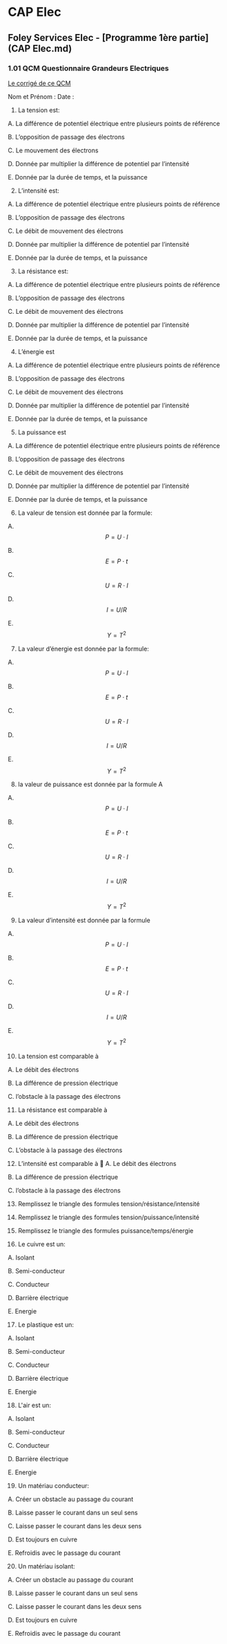 # CAP Elec
## Foley Services Elec - [Programme 1ère partie](CAP Elec.md)

### 1.01 QCM Questionnaire Grandeurs Electriques

[Le corrigé de ce QCM](./1.01_QCM.md)


Nom et Prénom	: 	Date : 


1.	La tension est:

 A.	La différence de potentiel électrique entre plusieurs points de référence
 
 B.	L’opposition de passage des électrons

 C. Le mouvement des électrons
 
 D. Donnée par multiplier la différence de potentiel par l’intensité
 
 E.	 Donnée par la durée de temps, et la puissance

2. L’intensité est:

 A. La différence de potentiel électrique entre plusieurs points de référence
 
 B.	L’opposition de passage des électrons

 C. Le débit de mouvement des électrons

 D. Donnée par multiplier la différence de potentiel par l’intensité 
 
 E.	Donnée par la durée de temps, et la puissance

3.	La résistance est:

 A. La différence de potentiel électrique entre plusieurs points de référence
 
 B.	L’opposition de passage des électrons

 C. Le débit de mouvement des électrons

 D. Donnée par multiplier la différence de potentiel par l’intensité 
 
 E.	Donnée par la durée de temps, et la puissance

4.	L’énergie est

 A. La différence de potentiel électrique entre plusieurs points de référence
 
 B.	L’opposition de passage des électrons

 C. Le débit de mouvement des électrons

 D. Donnée par multiplier la différence de potentiel par l’intensité 
 
 E.	Donnée par la durée de temps, et la puissance

5.	La puissance est

 A. La différence de potentiel électrique entre plusieurs points de référence
 
 B.	L’opposition de passage des électrons

 C. Le débit de mouvement des électrons

 D. Donnée par multiplier la différence de potentiel par l’intensité 
 
 E.	Donnée par la durée de temps, et la puissance

6. La valeur de tension est donnée par la formule:

 A. $$P = U \cdot I$$

 B. $$E = P \cdot t$$

 C. $$U = R \cdot I$$

 D. $$I = U / R$$

 E. $$Y = T^2$$

7.	La valeur d’énergie est donnée par la formule:

 A.	$$P = U \cdot I$$

 B. $$E = P \cdot t$$

 C. $$U = R \cdot I$$

 D. $$I = U / R$$

 E. $$Y = T^2$$

8.	la valeur de puissance est donnée par la formule A

 A.	$$P = U \cdot I$$

 B. $$E = P \cdot t$$

 C. $$U = R \cdot I$$

 D. $$I = U / R$$

 E. $$Y = T^2$$

9. La valeur d’intensité est donnée par la formule

 A.	$$P = U \cdot I$$

 B. $$E = P \cdot t$$

 C. $$U = R \cdot I$$

 D. $$I = U / R$$

 E. $$Y = T^2$$

10. La tension est comparable à

 A.	Le débit des électrons

 B.	La différence de pression électrique

 C.	l’obstacle à la passage des électrons

11. La résistance est comparable à

 A.	Le débit des électrons

 B.	La différence de pression électrique

 C.	L’obstacle à la passage des électrons

12. L’intensité est comparable à
 A.	Le débit des électrons

 B.	La différence de pression électrique

 C.	l’obstacle à la passage des électrons

13. Remplissez le triangle des formules	tension/résistance/intensité


14. Remplissez le triangle des formules	tension/puissance/intensité


15. Remplissez le triangle des formules	puissance/temps/énergie


16. Le cuivre est un:

 A.	Isolant
 
 B.	Semi-conducteur
 
 C.	Conducteur
 
 D.	Barrière électrique
 
 E.	Energie


17. Le plastique est un:

 A.	Isolant
 
 B.	Semi-conducteur
 
 C.	Conducteur
 
 D.	Barrière électrique
 
 E.	Energie


18. L'air est un:

 A.	Isolant
 
 B.	Semi-conducteur
 
 C.	Conducteur
 
 D.	Barrière électrique
 
 E.	Energie

19. Un matériau conducteur:

 A.	Créer un obstacle au passage du courant
 
 B.	Laisse passer le courant dans un seul sens
 
 C.	Laisse passer le courant dans les deux sens
 
 D.	Est toujours en cuivre

 E.	Refroidis avec le passage du courant

20.	Un matériau isolant:

 A.	Créer un obstacle au passage du courant
 
 B.	Laisse passer le courant dans un seul sens
 
 C.	Laisse passer le courant dans les deux sens
 
 D.	Est toujours en cuivre

 E.	Refroidis avec le passage du courant
